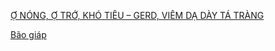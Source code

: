   
[Ợ NÓNG, Ợ TRỚ, KHÓ TIÊU – GERD, VIÊM DẠ DÀY TÁ TRÀNG](../The%20TRIO/000%20Zettlekasten/UMP/BM%20N%E1%BB%98I/TI%C3%8AU%20HO%C3%81/%E1%BB%A2%20N%C3%93NG,%20%E1%BB%A2%20TR%E1%BB%9A,%20KH%C3%93%20TI%C3%8AU%20%E2%80%93%20GERD,%20VI%C3%8AM%20D%E1%BA%A0%20D%C3%80Y%20T%C3%81%20TR%C3%80NG.md)  
  
[Bão giáp](B%C3%A3o%20gi%C3%A1p.md)